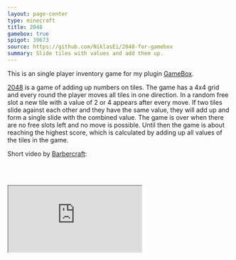 ```yaml
---
layout: page-center
type: minecraft
title: 2048
gamebox: true
spigot: 39673
source: https://github.com/NiklasEi/2048-for-gamebox
summary: Slide tiles with values and add them up.
---
```


This is an single player inventory game for my plugin <a href="../GameBox/">GameBox</a>.

<a href="https://gabrielecirulli.github.io/2048/" target="_blank">2048</a> is a game of adding up numbers on tiles. The game has a 4x4 grid and every round the player moves all tiles in one direction. In a random free slot a new tile with a value of 2 or 4 appears after every move. If two tiles slide against each other and they have the same value, they will add up and form a single slide with the combined value. The game is over when there are no free slots left and no move is possible. Until then the game is about reaching the highest score, which is calculated by adding up all values of the tiles in the game.

Short video by <a href="https://www.youtube.com/channel/UCk_jlqqnGyRyU4LfF3uV22A" target="_blank">Barbercraft</a>:

<br><br>
<div class="row">
    <div class="col-md-8 col-md-offset-2">
        <div class="embed-responsive embed-responsive-16by9">
          <iframe class="embed-responsive-item" src="https://www.youtube.com/embed/BT8ZXtLUBuI" allowfullscreen></iframe>
        </div>
    </div>
</div>
